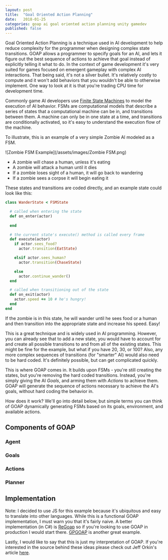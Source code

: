 ```yaml
---
layout: post
title:  "Goal Oriented Action Planning"
date:   2018-01-25
categories: goap ai goal oriented action planning unity gamedev
published: false
---
```


Goal Oriented Action Planning is a technique used in AI development to help reduce complexity for the programmer when designing complex state transitions. GOAP allows a programmer to specify goals for an AI, and lets it figure out the best sequence of actions to achieve that goal instead of explicitly telling it what to do. In the context of game development it's very suited for games focused on emergent gameplay with complex AI interactions. That being said, it's not a silver bullet. It's relatively costly to compute and it won't add behaviors that you wouldn't be able to otherwise implement. One way to look at it is that you're trading CPU time for development time.

Commonly game AI developers use [Finite State Machines](https://en.wikipedia.org/wiki/Finite-state_machine) to model the execution of AI behavior. FSMs are computational models that describe a series of states that a computational machine can be in, and transitions between them. A machine can only be in one state at a time, and transitions are conditionally activated, so it's easy to understand the execution flow of the machine. 

To illustrate, this is an example of a very simple Zombie AI modeled as a FSM.

![Zombie FSM Example](/assets/images/Zombie FSM.png)

- A zombie will chase a human, unless it's eating
- A zombie will attack a human until it dies
- If a zombie loses sight of a human, it will go back to wandering
- If a zombie sees a corpse it will begin eating it 

These states and transitions are coded directly, and an example state could look like this:

``` ruby
class WanderState < FSMState

  # called when entering the state
  def on_enter(actor)
    
  end

  # the current state's execute() method is called every frame
  def execute(actor) 
    if actor.sees_food?
      actor.transition(EatState)

    elsif actor.sees_human?
      actor.transition(ChaseState)

    else
      actor.continue_wander()
  end

  # called when transitioning out of the state
  def on_exit(actor)
    actor.speed += 10 # he's hungry!
  end
end
```

If the zombie is in this state, he will wander until he sees food or a human and then transition into the appropriate state and increase his speed. Easy!

This is a great technique and is widely used in AI programming. However, you can already see that to add a new state, you would have to account for and create all possible transitions to and from all of the existing states. This might be fine for the example, but what if you have 20, 30, or 100? Also, any more complex sequences of transitions (for "smarter" AI) would also need to be hard coded. It's definitely possible, but can get complicated quickly. 

This is where GOAP comes in. It builds upon FSMs - you're still creating the states, but you're removing the hard coded transitions. Instead, you're simply giving the AI *Goals*, and arming them with *Actions* to achieve them. GOAP will generate the sequence of actions necessary to achieve the AI's goals, without hard coding the behavior in.

How does it work? We'll go into detail below, but simple terms you can think of GOAP dynamically generating FSMs based on its goals, environment, and available actions.


## Components of GOAP

### Agent 

### Goals

### Actions

### Planner

## Implementation

Note: I decided to use JS for this example because it's ubiquitous and easy to translate into other languages. While this is a functional GOAP implementation, I must warn you that it's fairly naive. A better implementation (in C#) is [ReGoap](https://github.com/luxkun/ReGoap) so if you're looking to use GOAP in production I would start there. [GPGOAP](https://github.com/stolk/GPGOAP) is another great example.

Lastly, I would like to say that this is just my interpretation of GOAP. If you're interested in the source behind these ideas please check out Jeff Orkin's article [here](http://alumni.media.mit.edu/~jorkin/gdc2006_orkin_jeff_fear.pdf).
